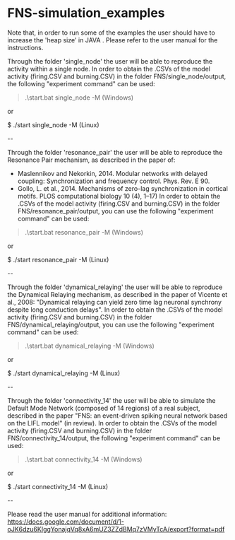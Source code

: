# FNS-simulation_examples

Note that, in order to run some of the examples the user should have to increase the 'heap size' in JAVA . Please refer to the user manual for the instructions.


Through the folder 'single_node' the user will be able to reproduce the activity within a single node.
In order to obtain the .CSVs of the model activity (firing.CSV and burning.CSV) in the folder FNS/single_node/output, the following "experiment command" can be used:

> .\start.bat single_node -M  (Windows)

or 

$ ./start single_node -M  (Linux)

--

Through the folder 'resonance_pair' the user will be able to reproduce the Resonance Pair mechanism, as described in the paper of:
- Maslennikov and Nekorkin, 2014. Modular networks with delayed coupling: Synchronization and frequency control. Phys. Rev. E 90.
- Gollo, L. et al., 2014. Mechanisms of zero-lag synchronization in cortical motifs. PLOS computational biology 10 (4), 1–17)
In order to obtain the .CSVs of the model activity (firing.CSV and burning.CSV) in the folder FNS/resonance_pair/output, you can use the following "experiment command" can be used:

> .\start.bat resonance_pair -M  (Windows)

or 

$ ./start resonance_pair -M  (Linux)

--

Through the folder 'dynamical_relaying' the user will be able to reproduce the Dynamical Relaying mechanism, as described in the paper of Vicente et al., 2008: "Dynamical relaying can yield zero time lag neuronal synchrony despite long conduction delays".
In order to obtain the .CSVs of the model activity (firing.CSV and burning.CSV) in the folder FNS/dynamical_relaying/output, you can use the following "experiment command" can be used:

> .\start.bat dynamical_relaying -M  (Windows)

or 

$ ./start dynamical_relaying -M  (Linux)

--

Through the folder 'connectivity_14' the user will be able to simulate the Default Mode Network (composed of 14 regions) of a real subject, described in the paper "FNS: an event-driven spiking neural network based on the LIFL model" (in review).
In order to obtain the .CSVs of the model activity (firing.CSV and burning.CSV) in the folder FNS/connectivity_14/output, the following "experiment command" can be used:

> .\start.bat connectivity_14 -M  (Windows)

or 

$ ./start connectivity_14 -M  (Linux)

--

Please read the user manual for additional information: https://docs.google.com/document/d/1-oJK6dzu6KIggYonajqVq8xA6mUZ3ZZdBMq7zVMyTcA/export?format=pdf
